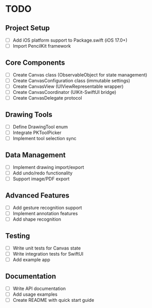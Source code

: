 # TODO

## Project Setup
- [ ] Add iOS platform support to Package.swift (iOS 17.0+)
- [ ] Import PencilKit framework

## Core Components
- [ ] Create Canvas class (ObservableObject for state management)
- [ ] Create CanvasConfiguration class (immutable settings)
- [ ] Create CanvasView (UIViewRepresentable wrapper)
- [ ] Create CanvasCoordinator (UIKit-SwiftUI bridge)
- [ ] Create CanvasDelegate protocol

## Drawing Tools
- [ ] Define DrawingTool enum
- [ ] Integrate PKToolPicker
- [ ] Implement tool selection sync

## Data Management
- [ ] Implement drawing import/export
- [ ] Add undo/redo functionality
- [ ] Support image/PDF export

## Advanced Features
- [ ] Add gesture recognition support
- [ ] Implement annotation features
- [ ] Add shape recognition

## Testing
- [ ] Write unit tests for Canvas state
- [ ] Write integration tests for SwiftUI
- [ ] Add example app

## Documentation
- [ ] Write API documentation
- [ ] Add usage examples
- [ ] Create README with quick start guide